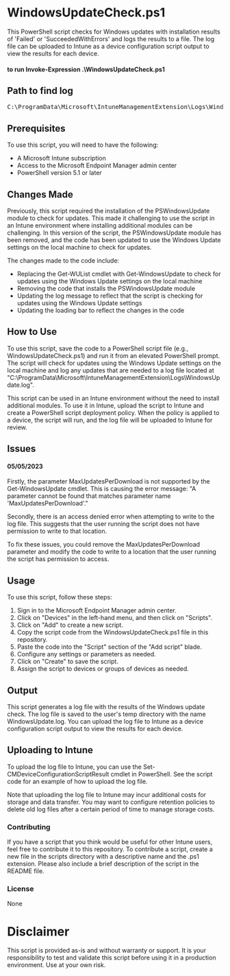 # WindowsUpdateCheck.ps1
This PowerShell script checks for Windows updates with installation results of 'Failed' or 'SucceededWithErrors' and logs the results to a file. The log file can be uploaded to Intune as a device configuration script output to view the results for each device.

#### to run Invoke-Expression .\WindowsUpdateCheck.ps1

## Path to find log 
<pre>
C:\ProgramData\Microsoft\IntuneManagementExtension\Logs\WindowsUpdate.log
</pre>

## Prerequisites
To use this script, you will need to have the following:

- A Microsoft Intune subscription
- Access to the Microsoft Endpoint Manager admin center
- PowerShell version 5.1 or later

## Changes Made
Previously, this script required the installation of the PSWindowsUpdate module to check for updates. This made it challenging to use the script in an Intune environment where installing additional modules can be challenging. In this version of the script, the PSWindowsUpdate module has been removed, and the code has been updated to use the Windows Update settings on the local machine to check for updates.

The changes made to the code include:

- Replacing the Get-WUList cmdlet with Get-WindowsUpdate to check for updates using the Windows Update settings on the local machine
- Removing the code that installs the PSWindowsUpdate module
- Updating the log message to reflect that the script is checking for updates using the Windows Update settings
- Updating the loading bar to reflect the changes in the code

## How to Use
To use this script, save the code to a PowerShell script file (e.g., WindowsUpdateCheck.ps1) and run it from an elevated PowerShell prompt. The script will check for updates using the Windows Update settings on the local machine and log any updates that are needed to a log file located at "C:\ProgramData\Microsoft\IntuneManagementExtension\Logs\WindowsUpdate.log".

This script can be used in an Intune environment without the need to install additional modules. To use it in Intune, upload the script to Intune and create a PowerShell script deployment policy. When the policy is applied to a device, the script will run, and the log file will be uploaded to Intune for review.

## Issues

#### 05/05/2023 ####
Firstly, the parameter MaxUpdatesPerDownload is not supported by the Get-WindowsUpdate cmdlet. This is causing the error message: "A parameter cannot be found that matches parameter name 'MaxUpdatesPerDownload'."

Secondly, there is an access denied error when attempting to write to the log file. This suggests that the user running the script does not have permission to write to that location.

To fix these issues, you could remove the MaxUpdatesPerDownload parameter and modify the code to write to a location that the user running the script has permission to access.

## Usage
To use this script, follow these steps:

1. Sign in to the Microsoft Endpoint Manager admin center.
2. Click on "Devices" in the left-hand menu, and then click on "Scripts".
3. Click on "Add" to create a new script.
4. Copy the script code from the WindowsUpdateCheck.ps1 file in this repository.
5. Paste the code into the "Script" section of the "Add script" blade.
6. Configure any settings or parameters as needed.
7. Click on "Create" to save the script.
8. Assign the script to devices or groups of devices as needed.

## Output
This script generates a log file with the results of the Windows update check. The log file is saved to the user's temp directory with the name WindowsUpdate.log. You can upload the log file to Intune as a device configuration script output to view the results for each device.

## Uploading to Intune
To upload the log file to Intune, you can use the Set-CMDeviceConfigurationScriptResult cmdlet in PowerShell. See the script code for an example of how to upload the log file.

Note that uploading the log file to Intune may incur additional costs for storage and data transfer. You may want to configure retention policies to delete old log files after a certain period of time to manage storage costs.

### Contributing
If you have a script that you think would be useful for other Intune users, feel free to contribute it to this repository. To contribute a script, create a new file in the scripts directory with a descriptive name and the .ps1 extension. Please also include a brief description of the script in the README file.

### License
None

# Disclaimer #

This script is provided as-is and without warranty or support. It is your responsibility to test and validate this script before using it in a production environment. Use at your own risk.